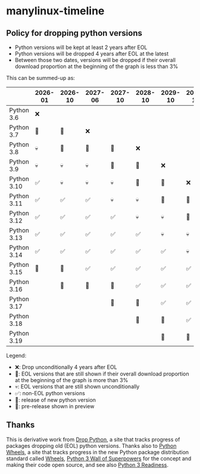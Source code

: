 # manylinux-timeline

## Policy for dropping python versions

- Python versions will be kept at least 2 years after EOL
- Python versions will be dropped 4 years after EOL at the latest
- Between those two dates, versions will be dropped if their overall download proportion at the beginning of the graph is less than 3%

This can be summed-up as:

|             | 2026-01 | 2026-10 | 2027-06 | 2027-10 | 2028-10 | 2029-10 | 2030-10 | 2031-10 |
|-------------|---------|---------|---------|---------|---------|---------|---------|---------|
| Python 3.6  | ❌       |         |         |         |         |         |         |         |
| Python 3.7  | 🧟      | 🧟      | ❌       |         |         |         |         |         |
| Python 3.8  | 💀      | 🧟      | 🧟      | 🧟      | ❌       |         |         |         |
| Python 3.9  | 💀      | 💀      | 💀      | 🧟      | 🧟      | ❌       |         |         |
| Python 3.10 | ✅       | 💀      | 💀      | 💀      | 🧟      | 🧟      | ❌       |         |
| Python 3.11 | ✅       | ✅       | ✅       | 💀      | 💀      | 🧟      | 🧟      | ❌       |
| Python 3.12 | ✅       | ✅       | ✅       | ✅       | 💀      | 💀      | 🧟      | 🧟      |
| Python 3.13 | ✅       | ✅       | ✅       | ✅       | ✅       | 💀      | 💀      | 🧟      |
| Python 3.14 | ✅       | ✅       | ✅       | ✅       | ✅       | ✅       | 💀      | 💀      |
| Python 3.15 | 🔨      | 🚀      | ✅       | ✅       | ✅       | ✅       | ✅       | 💀      |
| Python 3.16 |         | 🔨      | 🔨      | 🚀      | ✅       | ✅       | ✅       | ✅       |
| Python 3.17 |         |         |         | 🔨      | 🚀      | ✅       | ✅       | ✅       |
| Python 3.18 |         |         |         |         | 🔨      | 🚀      | ✅       | ✅       |
| Python 3.19 |         |         |         |         |         | 🔨      | 🚀      | ✅       |

Legend:
* ❌: Drop unconditionally 4 years after EOL
* 🧟: EOL versions that are still shown if their overall download proportion at the beginning of the graph is more than 3%
* 💀: EOL versions that are still shown unconditionally
* ✅: non-EOL python versions
* 🚀: release of new python version
* 🔨: pre-release shown in preview

## Thanks

This is derivative work from [Drop Python](https://hugovk.github.io/drop-python/), a site that tracks progress of packages dropping old (EOL) python versions.
Thanks also to [Python Wheels](https://pythonwheels.com), a site that tracks progress in the new Python package distribution standard called [Wheels](https://pypi.org/project/wheel), [Python 3 Wall of Superpowers](https://python3wos.appspot.com/) for the concept and making their code open source, and see also [Python 3 Readiness](http://py3readiness.org).
